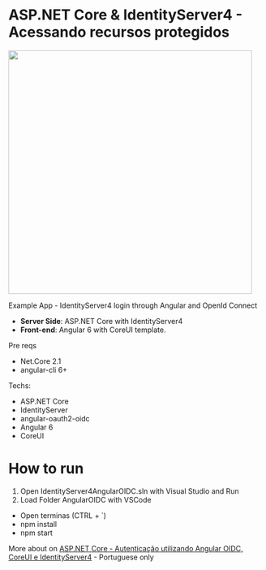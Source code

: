 # ASP.NET Core & IdentityServer4 - Acessando recursos protegidos
<img src="https://www.brunobrito.net.br/content/images/2018/08/capa-redes.jpg" width="480" />

Example App - IdentityServer4 login through Angular and OpenId Connect

* **Server Side**: ASP.NET Core with IdentityServer4
* **Front-end**: Angular 6 with CoreUI template.

Pre reqs

* Net.Core 2.1
* angular-cli 6+

Techs:

* ASP.NET Core
* IdentityServer
* angular-oauth2-oidc
* Angular 6
* CoreUI

# How to run

1. Open IdentityServer4AngularOIDC.sln with Visual Studio and Run
2. Load Folder AngularOIDC with VSCode
  * Open terminas (CTRL + \`)
  * npm install
  * npm start


More about on [ASP.NET Core - Autenticação utilizando Angular OIDC, CoreUI e IdentityServer4](https://www.brunobrito.net.br/implicity-angular-oidc-identityserver4/) - Portuguese only
